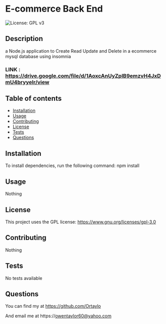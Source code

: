 # E-commerce Back End 
![License: GPL v3](https://img.shields.io/badge/License-GPLv3-blue.svg)
## Description 
a Node.js application to Create Read Update and Delete in a ecommerce mysql database using insomnia
### LINK : https://drive.google.com/file/d/1AoxcAnUyZplB9emzvH4JxDmU4bryyelr/view

## Table of contents

- [Installation](#installation)
- [Usage](#usage)
- [Contributing](#contributing)
- [License](#license)
- [Tests](#tests)
- [Questions](#questions)

## Installation 
 To install dependencies, run the following command: npm install

    
## Usage
Nothing 
## License
This project uses the GPL license:  https://www.gnu.org/licenses/gpl-3.0 
## Contributing
Nothing 
## Tests
 No tests available
## Questions
 You can find my at https://github.com/Ortaylo

 And email me at https://owentaylor60@yahoo.com
